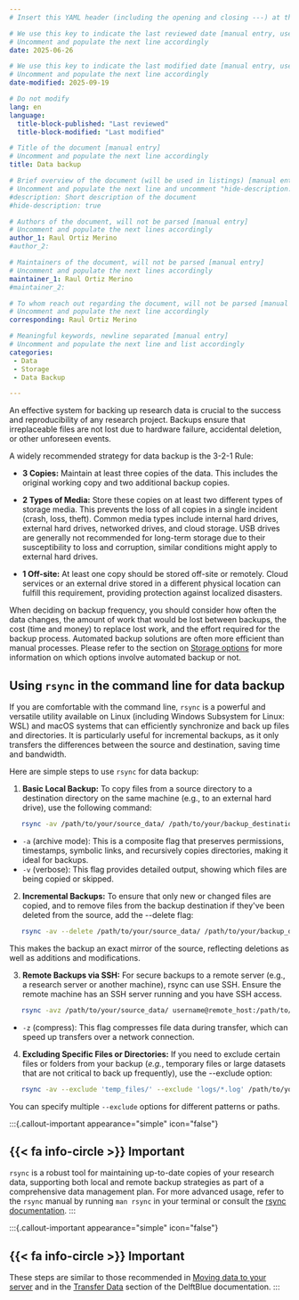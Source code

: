 ```yaml
---
# Insert this YAML header (including the opening and closing ---) at the beginning of the document and fill it out accordingly

# We use this key to indicate the last reviewed date [manual entry, use YYYY-MM-DD]
# Uncomment and populate the next line accordingly
date: 2025-06-26

# We use this key to indicate the last modified date [manual entry, use YYYY-MM-DD]
# Uncomment and populate the next line accordingly
date-modified: 2025-09-19

# Do not modify
lang: en
language: 
  title-block-published: "Last reviewed"
  title-block-modified: "Last modified"

# Title of the document [manual entry]
# Uncomment and populate the next line accordingly
title: Data backup

# Brief overview of the document (will be used in listings) [manual entry]
# Uncomment and populate the next line and uncomment "hide-description: true".
#description: Short description of the document
#hide-description: true

# Authors of the document, will not be parsed [manual entry]
# Uncomment and populate the next lines accordingly
author_1: Raul Ortiz Merino
#author_2:

# Maintainers of the document, will not be parsed [manual entry]
# Uncomment and populate the next lines accordingly
maintainer_1: Raul Ortiz Merino
#maintainer_2:

# To whom reach out regarding the document, will not be parsed [manual entry]
# Uncomment and populate the next line accordingly
corresponding: Raul Ortiz Merino

# Meaningful keywords, newline separated [manual entry]
# Uncomment and populate the next line and list accordingly
categories: 
 - Data
 - Storage
 - Data Backup

---
```


An effective system for backing up research data is crucial to the success and reproducibility of any research project. Backups ensure that irreplaceable files are not lost due to hardware failure, accidental deletion, or other unforeseen events. 

A widely recommended strategy for data backup is the 3-2-1 Rule:

- **3 Copies:** Maintain at least three copies of the data. This includes the original working copy and two additional backup copies. 

- **2 Types of Media:** Store these copies on at least two different types of storage media. This prevents the loss of all copies in a single incident (crash, loss, theft). Common media types include internal hard drives, external hard drives, networked drives, and cloud storage. USB drives are generally not recommended for long-term storage due to their susceptibility to loss and corruption, similar conditions might apply to external hard drives. 

- **1 Off-site:** At least one copy should be stored off-site or remotely. Cloud services or an external drive stored in a different physical location can fulfill this requirement, providing protection against localized disasters. 

When deciding on backup frequency, you should consider how often the data changes, the amount of work that would be lost between backups, the cost (time and money) to replace lost work, and the effort required for the backup process. Automated backup solutions are often more efficient than manual processes. Please refer to the section on [Storage options](./storage_options.md) for more information on which options involve automated backup or not.

## Using `rsync` in the command line for data backup

If you are comfortable with the command line, `rsync` is a powerful and versatile utility available on Linux (including Windows Subsystem for Linux: WSL) and macOS systems that can efficiently synchronize and back up files and directories. It is particularly useful for incremental backups, as it only transfers the differences between the source and destination, saving time and bandwidth.

Here are simple steps to use `rsync` for data backup:

1. **Basic Local Backup:** To copy files from a source directory to a destination directory on the same machine (e.g., to an external hard drive), use the following command:  

```bash  
   rsync -av /path/to/your/source_data/ /path/to/your/backup_destination/
```

   * `-a` (archive mode): This is a composite flag that preserves permissions, timestamps, symbolic links, and recursively copies directories, making it ideal for backups.
   * `-v` (verbose): This flag provides detailed output, showing which files are being copied or skipped.

2. **Incremental Backups:** To ensure that only new or changed files are copied, and to remove files from the backup destination if they've been deleted from the source, add the \--delete flag:  

```bash  
   rsync -av --delete /path/to/your/source_data/ /path/to/your/backup_destination/
```

   This makes the backup an exact mirror of the source, reflecting deletions as well as additions and modifications.

3. **Remote Backups via SSH:** For secure backups to a remote server (e.g., a research server or another machine), rsync can use SSH. Ensure the remote machine has an SSH server running and you have SSH access.  

```bash  
   rsync -avz /path/to/your/source_data/ username@remote_host:/path/to/remote/backup_destination/
```
   * `-z` (compress): This flag compresses file data during transfer, which can speed up transfers over a network connection.

4. **Excluding Specific Files or Directories:** If you need to exclude certain files or folders from your backup (*e.g.*, temporary files or large datasets that are not critical to back up frequently), use the \--exclude option:  

```bash  
   rsync -av --exclude 'temp_files/' --exclude 'logs/*.log' /path/to/your/source_data/ /path/to/your/backup_destination/
```
   You can specify multiple `--exclude` options for different patterns or paths.

:::{.callout-important appearance="simple" icon="false"}
## {{< fa info-circle >}} Important
`rsync` is a robust tool for maintaining up-to-date copies of your research data, supporting both local and remote backup strategies as part of a comprehensive data management plan. For more advanced usage, refer to the `rsync` manual by running `man rsync` in your terminal or consult the [rsync documentation](https://linux.die.net/man/1/rsync). 
:::

:::{.callout-important appearance="simple" icon="false"}
## {{< fa info-circle >}} Important
These steps are similar to those recommended in [Moving data to your server](../../infrastructure/moving_data.md) and in the [Transfer Data](https://doc.dhpc.tudelft.nl/delftblue/Data-transfer-to-DelftBlue/) section of the DelftBlue documentation.
:::


